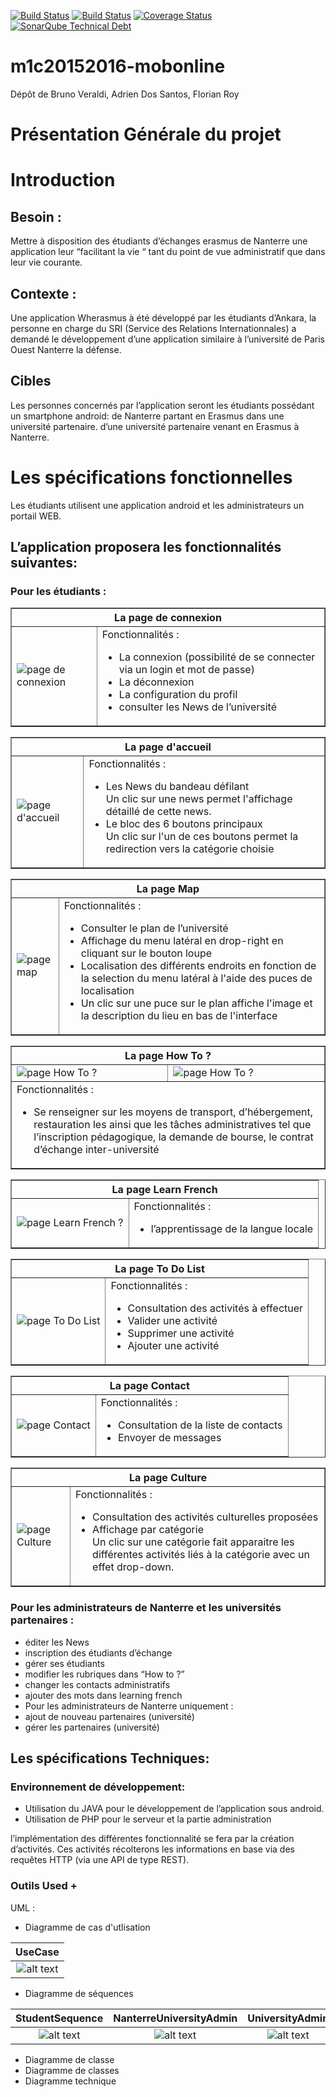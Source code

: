 [![Build Status](https://travis-ci.org/Miage-Paris-Ouest/m1c20152016-mobonline.svg?branch=master)](https://travis-ci.org/Miage-Paris-Ouest/m1c20152016-mobonline)
[![Build Status](https://www.bitrise.io/app/b8e29b159097b3aa.svg?token=-r6AHWMQwkUwy5rsRsW4Kw&branch=master)](https://www.bitrise.io/app/b8e29b159097b3aa)
[![Coverage Status](https://coveralls.io/github/Miage-Paris-Ouest/froy/badge.svg?branch=master&service=github)](https://coveralls.io/github/Miage-Paris-Ouest/froy?branch=master)
[![SonarQube Technical Debt](https://img.shields.io/badge/technical%20debt-0.0%-brightgreen.svg)](http://localhost:9000/dashboard/index/fr.uparis10.pascalpoizat:template-java-project)
# m1c20152016-mobonline
Dépôt de Bruno Veraldi, Adrien Dos Santos, Florian Roy


# Présentation Générale du projet

# Introduction

## Besoin : 
Mettre à disposition des étudiants d’échanges  erasmus de Nanterre une application leur “facilitant la vie “ tant du point de vue administratif que dans leur vie courante.


## Contexte :
Une  application Wherasmus à été développé par les étudiants d’Ankara, la personne en charge du SRI (Service des Relations Internationnales) a demandé le développement d’une application similaire à l’université de  Paris Ouest Nanterre la défense.


## Cibles
Les personnes concernés par l’application seront les étudiants possédant un smartphone android:
de Nanterre partant en Erasmus dans une université partenaire.
d’une université partenaire venant en Erasmus à Nanterre. 


# Les spécifications fonctionnelles
Les étudiants utilisent une application android et les administrateurs un portail WEB.

## L’application proposera les fonctionnalités suivantes:
### Pour les étudiants :
<TABLE BORDER="1"> 
<TR> 
  <TH  colspan=2> La page de connexion </TH> 
</TR> 
<TR> 
 <TD>
 <img src="https://github.com/Miage-Paris-Ouest/m1c20152016-mobonline/blob/master//GUI/img/login.png" alt="page de connexion" />
 </TD> 
 <TD> Fonctionnalités : </br>
 <ul>
<li>La connexion (possibilité de se connecter via un login et mot de passe)</li>
<li>La déconnexion</li>
<li>La configuration du profil</li>
<li>consulter les News de l’université</li>
 </ul>
 </TD> 
</TR> 
</TABLE> 

<TABLE BORDER="1"> 
<TR> 
  <TH  colspan=2> La page d'accueil </TH> 
</TR> 
<TR> 
 <TD>
 <img src="https://github.com/Miage-Paris-Ouest/m1c20152016-mobonline/blob/master//GUI/img/accueil.png" alt="page d'accueil" />
 </TD> 
 <TD> Fonctionnalités : </br>
 <ul>
<li>Les News du bandeau défilant</li>
Un clic sur une news permet l'affichage détaillé de cette news.
<li>Le bloc des 6 boutons principaux</li>
Un clic sur l'un de ces boutons permet la redirection vers la catégorie choisie
 </ul>
 </TD> 
</TR> 
</TABLE>

<TABLE BORDER="1"> 
<TR> 
  <TH  colspan=2> La page Map </TH> 
</TR> 
<TR> 
 <TD>
 <img src="https://github.com/Miage-Paris-Ouest/m1c20152016-mobonline/blob/master//GUI/img/map.png" alt="page map" />
 </TD> 
 <TD> Fonctionnalités : </br>
 <ul>
<li>Consulter le plan de l’université</li>
<li>Affichage du menu latéral en drop-right en cliquant sur le bouton loupe</li>
<li>Localisation des différents endroits en fonction de la selection du menu latéral à l'aide des puces de localisation</li>
<li>Un clic sur une puce sur le plan affiche l'image et la description du lieu en bas de l'interface</li>
 </ul>
 </TD> 
</TR> 
</TABLE>

<TABLE BORDER="1"> 
<TR> 
  <TH  colspan=2> La page How To ? </TH> 
</TR> 
<TR> 
 <TD>
 <img src="https://github.com/Miage-Paris-Ouest/m1c20152016-mobonline/blob/master//GUI/img/how%20to.png" alt="page How To ?" />
 </TD> 
 <TD>
  <img src="https://github.com/Miage-Paris-Ouest/m1c20152016-mobonline/blob/master/GUI/img/how%20to%202.png" alt="page How To ?" />
 </TD> 
 </TR>
 <TR>
 <TD colspan=2> Fonctionnalités : </br>
 <ul>
<li>Se renseigner sur les moyens de transport, d’hébergement, restauration les ainsi que les tâches administratives tel que l’inscription pédagogique, la demande de bourse, le contrat d’échange inter-université</li>
 </ul>
 </TD> 
</TR> 
</TABLE>

<TABLE BORDER="1"> 
<TR> 
  <TH  colspan=2> La page Learn French </TH> 
</TR> 
<TR> 
 <TD>
 <img src="https://github.com/Miage-Paris-Ouest/m1c20152016-mobonline/blob/master/GUI/img/learning%20french.png" alt="page Learn French ?" />
 </TD> 
 <TD > Fonctionnalités : </br>
 <ul>
<li>l’apprentissage de la langue locale</li>
 </ul>
 </TD> 
</TR> 
</TABLE>
 
 <TABLE BORDER="1"> 
<TR> 
  <TH  colspan=2> La page To Do List </TH> 
</TR> 
<TR> 
 <TD>
 <img src="https://github.com/Miage-Paris-Ouest/m1c20152016-mobonline/blob/master/GUI/img/to%20do%20list.png" alt="page To Do List" />
 </TD> 
 <TD > Fonctionnalités : </br>
 <ul>
<li>Consultation des activités à effectuer</li>
<li>Valider une activité</li>
<li>Supprimer une activité</li>
<li>Ajouter une activité</li>
 </ul>
 </TD> 
</TR> 
</TABLE>

 <TABLE BORDER="1"> 
<TR> 
  <TH  colspan=2> La page Contact </TH> 
</TR> 
<TR> 
 <TD>
 <img src="https://github.com/Miage-Paris-Ouest/m1c20152016-mobonline/blob/master/GUI/img/contact.png" alt="page Contact" />
 </TD> 
 <TD > Fonctionnalités : </br>
 <ul>
<li>Consultation de la liste de contacts</li>
<li>Envoyer de messages</li>
 </ul>
 </TD> 
</TR> 
</TABLE>

 <TABLE BORDER="1"> 
<TR> 
  <TH  colspan=2> La page Culture </TH> 
</TR> 
<TR> 
 <TD>
 <img src="https://github.com/Miage-Paris-Ouest/m1c20152016-mobonline/blob/master/GUI/img/culture.png" alt="page Culture" />
 </TD> 
 <TD > Fonctionnalités : </br>
 <ul>
<li>Consultation des activités culturelles proposées</li>
<li>Affichage par catégorie</li>
Un clic sur une catégorie fait apparaitre les différentes activités liés à la catégorie avec un effet drop-down.
 </ul>
 </TD> 
</TR> 
</TABLE>


### Pour les administrateurs de Nanterre et les universités partenaires :
* éditer les News
* inscription des étudiants d’échange
* gérer ses étudiants
* modifier les rubriques dans “How to ?”
* changer les contacts administratifs
* ajouter des mots dans learning french
* Pour les administrateurs de Nanterre uniquement :
* ajout de nouveau partenaires (université)
* gérer les partenaires (université)



## Les spécifications Techniques:


### Environnement de développement:
* Utilisation du JAVA pour le développement de l’application sous android.
* Utilisation de PHP pour le serveur et la partie administration

l’implémentation des différentes fonctionnalité se fera par la création d’activités. Ces activités récolterons les informations en base via des requêtes HTTP (via une API de type REST).

### Outils Used + 
UML : 
* Diagramme de cas d'utlisation

|UseCase|
|:---:|
|![alt text](https://github.com/Miage-Paris-Ouest/m1c20152016-mobonline/blob/master/diagrams/UseCase.png "Use case")|

* Diagramme de séquences

|StudentSequence|NanterreUniversityAdmin|UniversityAdmin|
|:---:|:---:|:---:|
|![alt text](https://github.com/Miage-Paris-Ouest/m1c20152016-mobonline/blob/master/diagrams/StudentSequence.png "StudentSequence")|![alt text](https://github.com/Miage-Paris-Ouest/m1c20152016-mobonline/blob/master/diagrams/NanterreUniversityAdmin.png "NanterreUniversityAdmin")|![alt text](https://github.com/Miage-Paris-Ouest/m1c20152016-mobonline/blob/master/diagrams/UniversityAdmin.png "UniversityAdmin")|


* Diagramme de classe
* Diagramme de classes
* Diagramme technique

